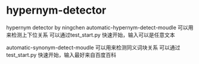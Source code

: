 # hypernym-detector
hypernym detector by ningchen
automatic-hypernym-detect-moudle 可以用来检测上下位关系
可以通过test_start.py 快速开始，输入可以是任意文本

automatic-synonym-detect-moudle 可以用来检测同义词块关系
可以通过test_start.py 快速开始，输入最好来自百度百科

